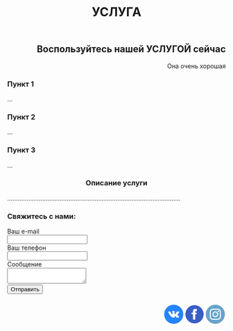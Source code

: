 <header>
  <h1>
    УСЛУГА
  </h1>
</header>

<main style="text-align:right">
  <h2>
    Воспользуйтесь нашей УСЛУГОЙ сейчас
  </h2>
  <p>
    Она очень хорошая
  </p>
</main>

<article>
  <section>
    <h3>
      Пункт 1
    </h3>
    <p>
      ...
    </p>
  </section>
  <section>
    <h3>
      Пункт 2
    </h3>
    <p>
      ...
    </p>
  </section>
  <section>
    <h3>
      Пункт 3
    </h3>
    <p>
      ...
    </p>
  </section>
</article>

<article>
  <h3 style="text-align:center">
    Описание услуги
  </h3>
    <p>
      ...................................................................................................
    </p>
</article>

<form>
  <h3>
    Свяжитесь с нами:
  </h3>
  Ваш e-mail <br>
  <input align="center">
  <br> Ваш телефон <br>
  <input align="center">
  <br> Сообщение <br>
  <textarea></textarea>
  <br>
  <button>
   Отправить
  </button>
</form>

<footer>
  <h3 style="text-align:right>
  	Соцсети
  </h3>
  Соцсети
  <a href="https://www.instagram.com/thispagedoesnotexist">
    <img src="iconmonstr-instagram-14-96.png" style="width:48px;float:right;" alt="Наша страница Instagram">
  </a>
  <a href="https://www.facebook.com/thispagedoesnotexist">
    <img src="iconmonstr-facebook-4-96.png" style="width:48px;float:right;" alt="Наша страница Facebook">
  </a>
  <a href="https://vk.com/thispagedoesnotexist">
    <img src="iconmonstr-vk-4-96.png" style="width:48px;float:right;" alt="Наша страница Вконтакте">
  </a>
</footer>
